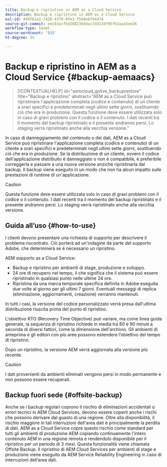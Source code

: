 ```yaml
---
title: Backup e ripristino in AEM as a Cloud Service
description: Backup e ripristino in AEM as a Cloud Service
exl-id: 469fb1a1-7426-4379-9fe3-f5b0ebf64d74
source-git-commit: eec03acf5d208236ddac338134f95fb3aaa5ee26
workflow-type: tm+mt
source-wordcount: '515'
ht-degree: 3%

---
```



# Backup e ripristino in AEM as a Cloud Service {#backup-aemaacs}

>[!CONTEXTUALHELP]
>id="aemcloud_golive_backuprestore"
>title="Backup e ripristino"
>abstract="AEM as a Cloud Service può ripristinare l&#39;applicazione completa (codice e contenuto) di un cliente a orari specifici e predeterminati negli ultimi sette giorni, sostituendo ciò che era in produzione. Questa funzione deve essere utilizzata solo in caso di gravi problemi con il codice o il contenuto. I dati recenti tra il momento del backup ripristinato e il presente andranno persi. Lo staging verrà ripristinato anche alla vecchia versione."

In caso di danneggiamento del contenuto o dei dati, AEM as a Cloud Service può ripristinare l&#39;applicazione completa (codice e contenuto) di un cliente a orari specifici e predeterminati negli ultimi sette giorni, sostituendo ciò che era in produzione.
Se la distribuzione di un cliente, ovvero il codice dell&#39;applicazione distribuito è danneggiato o non è compatibile, è preferibile correggerla e passare a una nuova versione anziché ripristinarla dal backup. Il backup viene eseguito in un modo che non ha alcun impatto sulle prestazioni di runtime di un&#39;applicazione.

>[!CAUTION]
>
>Questa funzione deve essere utilizzata solo in caso di gravi problemi con il codice o il contenuto. I dati recenti tra il momento del backup ripristinato e il presente andranno persi. Lo staging verrà ripristinato anche alla vecchia versione.

## Guida all’uso {#how-to-use}

I clienti devono presentare una richiesta di supporto per descrivere il problema riscontrato. Ciò porterà ad un&#39;indagine da parte del supporto Adobe, che determinerà se è necessario un ripristino.

AEM supporto as a Cloud Service:

* Backup e ripristino per ambienti di stage, produzione e sviluppo.
* 24 ore di recupero nel tempo, il che significa che il sistema può essere ripristinato in qualsiasi punto nelle ultime 24 ore.
* Ripristina da una marca temporale specifica definita in Adobe eseguita due volte al giorno per gli ultimi 7 giorni.  Eventuali messaggi di replica (eliminazione, aggiornamenti, creazione) verranno mantenuti.

In tutti i casi, la versione del codice personalizzato verrà presa dall&#39;ultima distribuzione riuscita prima del punto di ripristino.

L&#39;obiettivo RTO (Recovery Time Objective) può variare, ma come linea guida generale, la sequenza di ripristino richiede in media tra 60 e 90 minuti a seconda di diversi fattori, come la dimensione dell&#39;archivio. Gli ambienti di anteprima e gli editori con più aree possono estendere l’obiettivo del tempo di ripristino.

Dopo un ripristino, la versione AEM verrà aggiornata alla versione più recente.

>[!CAUTION]
>
>I dati provenienti da ambienti eliminati vengono persi in modo permanente e non possono essere recuperati.

## Backup fuori sede {#offsite-backup}

Anche se i backup regolari coprono il rischio di eliminazioni accidentali o errori tecnici in AEM Cloud Services, devono essere coperti anche i rischi che possono derivare dal guasto di una regione. Oltre alla disponibilità, il rischio maggiore in tali interruzioni dell&#39;area dati è principalmente la perdita di dati.
AEM as a Cloud Service copre questo rischio come standard per tutti gli ambienti di produzione AEM copiando continuamente l&#39;intero contenuto AEM in una regione remota e rendendolo disponibile per il ripristino per un periodo di 3 mesi. Questa funzionalità viene chiamata Offsite Backup.
Il ripristino di AEM Cloud Services per ambienti di stage e produzione viene eseguito da AEM Service Reliability Engineering in caso di interruzioni dell’area dati.
